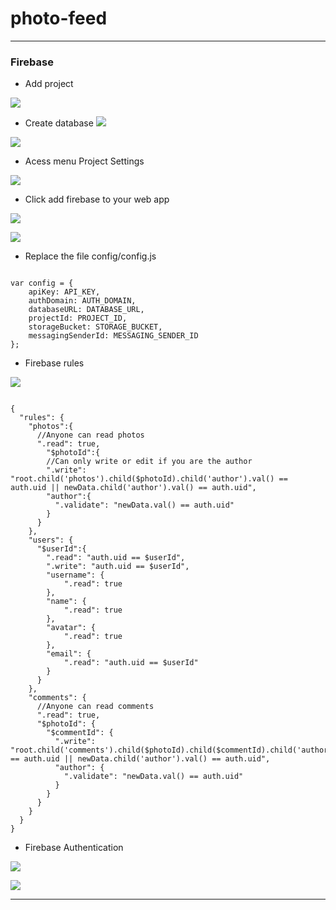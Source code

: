 # photo-feed

----------------------------------------------------------------------

### Firebase

- Add project

![](img/firebase/firebase.png)

- Create database
![](img/firebase/firebase7.png)

![](img/firebase/firebase8.png)



- Acess menu Project Settings

![](img/firebase/firebase2.png)

- Click add firebase to your web app

![](img/firebase/firebase3.png)

![](img/firebase/firebase4.png)

- Replace the file config/config.js

```

var config = {
    apiKey: API_KEY,
    authDomain: AUTH_DOMAIN,
    databaseURL: DATABASE_URL,
    projectId: PROJECT_ID,
    storageBucket: STORAGE_BUCKET,
    messagingSenderId: MESSAGING_SENDER_ID
};

```

- Firebase rules

![](img/firebase/firebase9.png)

    
```

{
  "rules": {
    "photos":{
      //Anyone can read photos
      ".read": true,
    	"$photoId":{
        //Can only write or edit if you are the author
        ".write": "root.child('photos').child($photoId).child('author').val() == auth.uid || newData.child('author').val() == auth.uid",
        "author":{
          ".validate": "newData.val() == auth.uid"
        }
      }
    },
    "users": {
      "$userId":{
      	".read": "auth.uid == $userId",
        ".write": "auth.uid == $userId",
        "username": {
        	".read": true
        },
        "name": {
        	".read": true
        },
        "avatar": {
        	".read": true
        },
        "email": {
        	".read": "auth.uid == $userId"
        }
      }
    },
    "comments": {
      //Anyone can read comments
      ".read": true,
      "$photoId": {
        "$commentId": {
          ".write": "root.child('comments').child($photoId).child($commentId).child('author').val() == auth.uid || newData.child('author').val() == auth.uid",
          "author": {
            ".validate": "newData.val() == auth.uid"
          }
        }
      }
    }
  }
}

```



- Firebase Authentication

![](img/firebase/firebase5.png)

![](img/firebase/firebase10.png)

----------------------------------------------------------------------